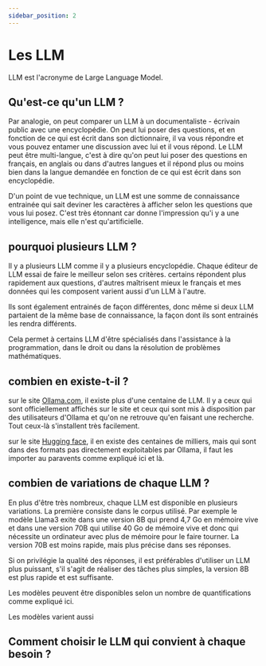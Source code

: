 ```yaml
---
sidebar_position: 2
---
```


# Les LLM

LLM est l'acronyme de Large Language Model.

## Qu'est-ce qu'un LLM ?

Par analogie, on peut comparer un LLM à un documentaliste - écrivain public avec une encyclopédie. On peut lui poser des questions, et en fonction de ce qui est écrit dans son dictionnaire, il va vous répondre et vous pouvez entamer une discussion avec lui et il vous répond. Le LLM peut être multi-langue, c'est à dire qu'on peut lui poser des questions en français, en anglais ou dans d'autres langues et il répond plus ou moins bien dans la langue demandée en fonction de ce qui est écrit dans son encyclopédie.

D'un point de vue technique, un LLM est une somme de connaissance entrainée qui sait deviner les caractères à afficher selon les questions que vous lui posez. C'est très étonnant car donne l'impression qu'i y a une intelligence, mais elle n'est qu'artificielle.

## pourquoi plusieurs LLM ?

Il y a plusieurs LLM comme il y a plusieurs encyclopédie. Chaque éditeur de LLM essai de faire le meilleur selon ses critères. certains répondent plus rapidement aux questions, d'autres maîtrisent mieux le français et mes données qui les composent varient aussi d'un LLM à l'autre.

Ils sont également entrainés de façon différentes, donc même si deux LLM partaient de la même base de connaissance, la façon dont ils sont entrainés les rendra différents.

Cela permet à certains LLM d'être spécialisés dans l'assistance à la programmation, dans le droit ou dans la résolution de problèmes mathématiques.

## combien en existe-t-il ?

sur le site [Ollama.com](https://ollama.com), il existe plus d'une centaine de LLM. Il y a ceux qui sont officiellement affichés sur le site et ceux qui sont mis à disposition par des utilisateurs d'Ollama et qu'on ne retrouve qu'en faisant une recherche. Tout ceux-là s'installent très facilement.

sur le site [Hugging face](https://huggingface.com), il en existe des centaines de milliers, mais qui sont dans des formats pas directement exploitables par Ollama, il faut les importer au paravents comme expliqué ici et là.

## combien de variations de chaque LLM ?

En plus d'être très nombreux, chaque LLM est disponible en plusieurs variations. La première consiste dans le corpus utilisé. Par exemple le modèle Llama3 exite dans une version 8B qui prend 4,7 Go en mémoire vive et dans une version 70B qui utilise 40 Go de mémoire vive et donc qui nécessite un ordinateur avec plus de mémoire pour le faire tourner. La version 70B est moins rapide, mais plus précise dans ses réponses.

Si on privilégie la qualité des réponses, il est préférables d'utiliser un LLM plus puissant, s'il s'agit de réaliser des tâches plus simples, la version 8B est plus rapide et est suffisante.

Les modèles peuvent être disponibles selon un nombre de quantifications comme expliqué ici.

Les modèles varient aussi 

## Comment choisir le LLM qui convient à chaque besoin ?

